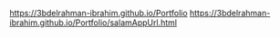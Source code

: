 https://3bdelrahman-ibrahim.github.io/Portfolio
https://3bdelrahman-ibrahim.github.io/Portfolio/salamAppUrl.html
